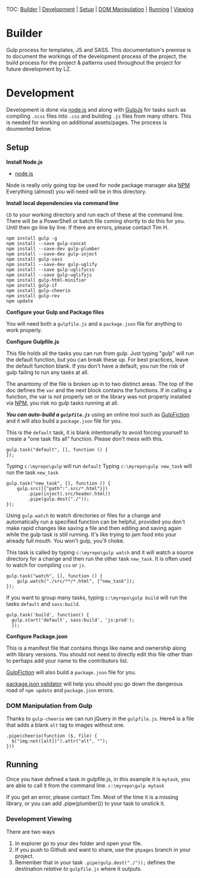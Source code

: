TOC: [Builder](#builder) | [Development](#development) | [Setup](#setup) | [DOM Manipulation](#dom-manipulation-from-gulp) | [Running](#running) | [Viewing](#development-viewing)

# Builder
Gulp process for templates, JS and SASS. This documentation's premise is to document the workings of the development process of the project, the build process for the project & patterns used throughout the project for future development by LZ.

# Development
Development is done via [node.js](http://nodejs.org) and along with [GulpJs](http://gulpjs.com/) for tasks such as compiling `.scss` files into `.css` and building `.js` files from many others. This is needed for working on additional assets/pages. The process is doumented below.

## Setup 

**Install Node.js**

  * [node.js](http://nodejs.org)

Node is really only going top be used for node package manager aka [NPM](https://www.npmjs.com/) Everything (almost) you will need will be in this directory.

**Install local dependencies via command line**

`CD` to your working directory and run each of these at the command line. There will be a PowerShell or batch file coming shortly to do this for you. Until then go line by line. If there are errors, please contact Tim H.

```
npm install gulp -g
npm install --save gulp-concat
npm install --save-dev gulp-plumber
npm install --save-dev gulp-inject
npm install gulp-sass
npm install --save-dev gulp-uglify
npm install --save gulp-uglifycss
npm install --save gulp-uglifyjs
npm install gulp-html-minifier
npm install gulp-if
npm install gulp-cheerio
npm install gulp-rev
npm update
```

**Configure your Gulp and Package files**

You will need both a `gulpfile.js` and a `package.json` file for anything to work properly.

**Configure Gulpfile.js**

This file holds all the tasks you can run from gulp. Just typing "gulp" will run the default function, but you can break these up. For best practices, leave the default function blank. If you don't have a default, you run the risk of gulp failing to run any tasks at all.

The anantomy of the file is broken up in to two distinct areas. The top of the doc defines the `var` and the next block contains the functions. If in calling a function, the var is not properly set or the library was not properly installed via [NPM](https://www.npmjs.com/), you risk no gulp tasks running at all.

***You can auto-build a `gulpfile.js`*** using an online tool such as [GulpFiction](http://gulpfiction.divshot.io/) and it will also build a `package.json` file for you.

This is the `default` task, it is blank intentionally to avoid forcing yourself to create a "one task fits all" function. Please don't mess with this.

```
gulp.task("default", [], function () {
});
```

Typing `c:\myrepo\gulp` will run `default`
Typing `c:\myrepo\gulp new_task` will run the task `new_task`

```
gulp.task("new_task", [], function () {
    gulp.src([{"path":".src/*.html"}])
        .pipe(inject(.src/header.html))
        .pipe(gulp.dest("./"));
});
```

Using `gulp.watch` to watch directories or files for a change and automatically run a specified function can be helpful, provided you don't make rapid changes like saving a file and then editing and saving again while the gulp task is still running. It's like trying to jam food into your already full mouth. You won't gulp, you'll choke.

This task is called by typing `c:\myrepo\gulp watch` and it will watch a source directory for a change and then run the other task `new_task`. It is often used to watch for compiling `css` or `js`.

```
gulp.task("watch", [], function () {
    gulp.watch("./src/**/*.html", ["new_task"]);
});
```

If you want to group many tasks, typing `c:\myrepo\gulp build` will run the tasks `default` and `sass:build`.

```
gulp.task('build', function() {
  gulp.start('default', sass:build', 'js:prod');
  });
```

**Configure Package.json**

This is a manifest file that contains things like name and ownership along with library versions. You should not need to directly edit *this* file other than to perhaps add your name to the contributors list. 

[GulpFiction](http://gulpfiction.divshot.io/) will also build a `package.json` file for you.

[package.json validator](http://package-json-validator.com/) will help you should you go down the dangerous road of `npm update` and `package.json` errors.

### DOM Manipulation from Gulp
Thanks to `gulp-cheerio` we can run jQuery in the `gulpfile.js`. Here4 is a file that adds a blank `alt` tag to images without one.
```
.pipe(cheerio(function ($, file) {
  $("img:not([alt])").attr("alt", "");
}))
```


## Running
Once you have defined a task in gulpfile.js, in this example it is `mytask`, you are able to call it from the command line.
`c:\myrepo\gulp mytask`

If you get an error, please contact Tim. Most of the time it is a missing library, or you can add .pipe(plumber()) to your task to unstick it.

### Development Viewing
There are two ways
1. In explorer go to your dev folder and open your file.
2. If you push to Github and want to share, use the `ghpages` branch in your project.
3. Remember that in your task `.pipe(gulp.dest("./"));` defines the destination *relative to* `gulpfile.js` where it outputs.